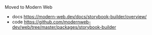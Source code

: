 Moved to Modern Web

- docs https://modern-web.dev/docs/storybook-builder/overview/
- code https://github.com/modernweb-dev/web/tree/master/packages/storybook-builder

